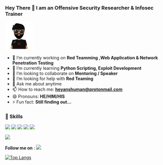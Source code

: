 

<!--
**0x48iffy/0x48iffy** is a ✨ _special_ ✨ repository because its `README.md` (this file) appears on your GitHub profile.

Here are some ideas to get you started:
-->
### Hey There :wave: I am an Offensive Security Researcher & Infosec Trainer
<img src="https://raw.githubusercontent.com/0x48iffy/private/master/github.png" width="18%"/>

- 🔭 I’m currently working on **Red Teamming ,Web Application & Network Penetration Testing**
- 🌱 I’m currently learning **Python Scripting, Exploit Development**
- 👯 I’m looking to collaborate on **Mentoring / Speaker**
- 🤔 I’m looking for help with **Red Teaming**
- 💬 Ask me about anytime
- 📫 How to reach me: **heyanshuman@protonmail.com**
- 😄 Pronouns: **HE/HIM/HIS**
- ⚡ Fun fact: **Still finding out...**

### 📌 Skills
<img src="https://img.shields.io/badge/-Linux-blue.svg"> <img src="https://img.shields.io/badge/-Python-success.svg"> <img src="https://img.shields.io/badge/-EthicalHacking-informational.svg"> <img src="https://img.shields.io/badge/-WebApps Pentesting-red.svg"> <img src="https://img.shields.io/badge/-Bash-success.svg">

<img src="https://github-readme-stats.vercel.app/api?username=0xAnshuman&&show_icons=true&title_color=08fdd8&icon_color=bb2acf&text_color=ffffff&bg_color=0a192f" width="60%"/>

**Follow me on** : <img src="https://img.shields.io/twitter/follow/0xAnshuman?label=Follow&style=social">


[![Top Langs](https://github-readme-stats.vercel.app/api/top-langs/?username=0xAnshuman&langs_count=8&hide=html,css)](https://github.com/0xAnshuman/github-readme-stats)
